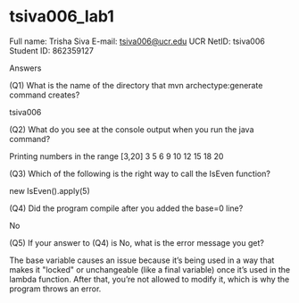 # tsiva006_lab1

Full name: Trisha Siva
E-mail: tsiva006@ucr.edu
UCR NetID: tsiva006
Student ID: 862359127

Answers

(Q1) What is the name of the directory that mvn archectype:generate command creates?

tsiva006

(Q2) What do you see at the console output when you run the java command?

Printing numbers in the range [3,20]
3
5
6
9
10
12
15
18
20


(Q3) Which of the following is the right way to call the IsEven function?

new IsEven().apply(5)

(Q4) Did the program compile after you added the base=0 line?

No

(Q5) If your answer to (Q4) is No, what is the error message you get?

The base variable causes an issue because it’s being used in a way that makes it "locked" or unchangeable (like a final variable) once it’s used in the lambda function. After that, you’re not allowed to modify it, which is why the program throws an error.


